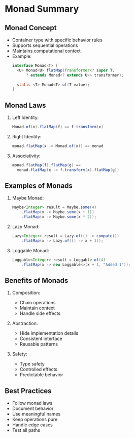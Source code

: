 # Monad Summary

## Monad Concept
- Container type with specific behavior rules
- Supports sequential operations
- Maintains computational context
- Example:
  ```java
  interface Monad<T> {
    <U> Monad<U> flatMap(Transformer<? super T, 
        ? extends Monad<? extends U>> transformer);
    
    static <T> Monad<T> of(T value);
  }
  ```

## Monad Laws
1. Left Identity:
   ```java
   Monad.of(x).flatMap(f) == f.transform(x)
   ```

2. Right Identity:
   ```java
   monad.flatMap(x -> Monad.of(x)) == monad
   ```

3. Associativity:
   ```java
   monad.flatMap(f).flatMap(g) == 
     monad.flatMap(x -> f.transform(x).flatMap(g))
   ```

## Examples of Monads
1. Maybe Monad:
   ```java
   Maybe<Integer> result = Maybe.some(4)
       .flatMap(x -> Maybe.some(x + 1))
       .flatMap(x -> Maybe.some(x * 2));
   ```

2. Lazy Monad:
   ```java
   Lazy<Integer> result = Lazy.of(() -> compute())
       .flatMap(x -> Lazy.of(() -> x + 1));
   ```

3. Loggable Monad:
   ```java
   Loggable<Integer> result = Loggable.of(4)
       .flatMap(x -> new Loggable<>(x + 1, "Added 1"));
   ```

## Benefits of Monads
1. Composition:
     - Chain operations
     - Maintain context
     - Handle side effects

2. Abstraction:
     - Hide implementation details
     - Consistent interface
     - Reusable patterns

3. Safety:
     - Type safety
     - Controlled effects
     - Predictable behavior

## Best Practices
- Follow monad laws
- Document behavior
- Use meaningful names
- Keep operations pure
- Handle edge cases
- Test all paths
